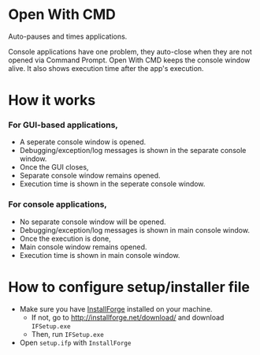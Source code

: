 # Open With CMD
Auto-pauses and times applications.

Console applications have one problem, they auto-close when they are not opened via Command Prompt.
Open With CMD keeps the console window alive. It also shows execution time after the app's execution.

# How it works
### For GUI-based applications,
- A seperate console window is opened.
- Debugging/exception/log messages is shown in the separate console window.
- Once the GUI closes,
 - Separate console window remains opened.
 - Execution time is shown in the seperate console window.

### For console applications, 
- No separate console window will be opened.
- Debugging/exception/log messages is shown in main console window.
- Once the execution is done,
 - Main console window remains opened.
 - Execution time is shown in main console window.

# How to configure setup/installer file
- Make sure you have [InstallForge](http://installforge.net/) installed on your machine.
  - If not, go to http://installforge.net/download/ and download `IFSetup.exe`
  - Then, run `IFSetup.exe`
- Open `setup.ifp` with `InstallForge`

